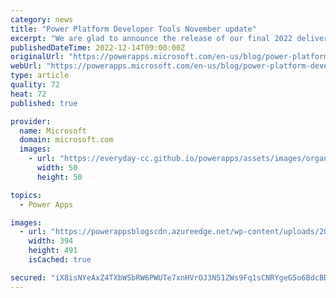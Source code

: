 ```yaml
---
category: news
title: "Power Platform Developer Tools November update"
excerpt: "We are glad to announce the release of our final 2022 deliverable, the November update for Power Platform CLI, Azure DevOps, and GitHub actions. Once again, this month’s update has some great new features available, and I am happy to share them with you. Support for Managed Identities in Azure DevOps"
publishedDateTime: 2022-12-14T09:00:00Z
originalUrl: "https://powerapps.microsoft.com/en-us/blog/power-platform-developer-tools-november-update/"
webUrl: "https://powerapps.microsoft.com/en-us/blog/power-platform-developer-tools-november-update/"
type: article
quality: 72
heat: 72
published: true

provider:
  name: Microsoft
  domain: microsoft.com
  images:
    - url: "https://everyday-cc.github.io/powerapps/assets/images/organizations/microsoft.com-50x50.jpg"
      width: 50
      height: 50

topics:
  - Power Apps

images:
  - url: "https://powerappsblogscdn.azureedge.net/wp-content/uploads/2022/12/graphical-user-interface-application-description.png"
    width: 394
    height: 491
    isCached: true

secured: "iX8isNYeAxZ4TXbWSbRW6PWUTe7xnHVrOJ3N51ZWs9Fq1sCNRYgeG5o6BdcBDfApjqjv7CCl4mx9HeGFA2A1tKb0EwV9zeBnY1p9FJmnzskIgFbrBwk3Kr3mSCV1H/xEMw5sxcHTi+3+6YBoyu7WhAeFV8Y9mKeqBS1RAxAlb33jQExIJFbx6GiMa2rrCEzYNOBGRARt7HHQk2OBJaJeKihwypnpQObJ6yHkCFX1KKvIW9G8cva+vBER63lDDXv3DqluGZkWPH0JlUbjV9o6DbUqla1IS2oI3frDg7KwIhuQEH2j/jrwZO79i8rcHMdIz8fDEyZB4s16Oswgnhi79AFWZ5pq/PiyooI4zYnUJUo=;E/RDbFG4tQ0b589059igOQ=="
---
```


